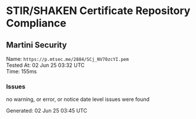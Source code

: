 # STIR/SHAKEN Certificate Repository Compliance

## Martini Security

Name: `https://p.mtsec.me/2884/SCj_NV70zcYI.pem`\
Tested At: 02 Jun 25 03:32 UTC\
Time: 155ms

### Issues

no warning, or error, or notice date level issues were found

Generated: 02 Jun 25 03:45 UTC